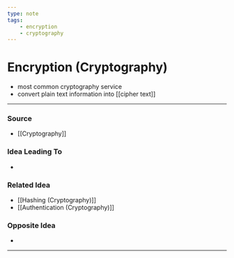 ```yaml
---
type: note
tags:
	- encryption
	- cryptography
---
```


# Encryption (Cryptography)
- most common cryptography service
- convert plain text information into [[cipher text]]

----
### Source
- [[Cryptography]]
### Idea Leading To
- 
### Related Idea
- [[Hashing (Cryptography)]]
- [[Authentication (Cryptography)]]
### Opposite Idea
- 
---